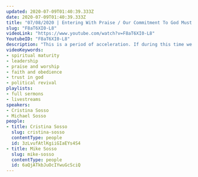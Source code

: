 ```yaml
---
updated: 2020-07-09T01:40:39.333Z
date: 2020-07-09T01:40:39.333Z
title: "07/08/2020 | Entering With Praise / Our Commitment To God Must Be 100% (Pastor Mike & Cristina Sosso)"
slug: "F8aT6XI0-L8"
videoLink: "https://www.youtube.com/watch?v=F8aT6XI0-L8"
YoutubeID: "F8aT6XI0-L8"
description: "This is a period of acceleration. If during this time we delay our obedience even a little we will see the manifestations fullfilled by somebody else. This sermon was delivered by Pastor Mike Sosso and Pastor Cristina Sosso at Freedom Fellowship Church International on July 8, 2020."
videoKeywords:
- spiritual maturity
- leadership
- praise and worship
- faith and obedience
- trust in god
- political revival
playlists:
- full sermons
- livestreams
speakers:
- Cristina Sosso
- Michael Sosso
people:
- title: Cristina Sosso
  slug: cristina-sosso
  contentType: people
  id: 3zLvufAtlKgiiGIaEYs4S4
- title: Mike Sosso
  slug: mike-sosso
  contentType: people
  id: 6aQjATkbJuOcIYwuGcSciQ
---
```

